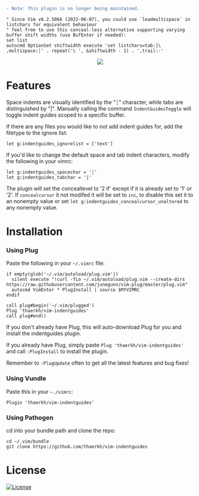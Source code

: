```diff
- Note: This plugin is no longer being maintained.
```
```vim
" Since Vim v8.2.5066 (2022-06-07), you could use `leadmultispace` in listchars for equivalent behaviour
" feel free to use this conceal-less alternative supporting varying buffer shift widths (use BufEnter if needed):
set list
autocmd OptionSet shiftwidth execute 'set listchars=tab:│\ ,multispace:┆' . repeat('\ ', &shiftwidth - 1) . ',trail:·'
```

<p align="center">
<img src="https://raw.githubusercontent.com/thaerkh/vim-indentguides/master/wiki/screenshots/demo.png" >
</p>

# Features

Space indents are visually identified by the "┆" character, while tabs are distinguished by "|".
Manually calling the command `IndentGuidesToggle` will toggle indent guides scoped to a specific buffer.

If there are any files you would like to not add indent guides for, add the filetype to the ignore list:
```
let g:indentguides_ignorelist = ['text']
```

If you'd like to change the default space and tab indent characters, modify the following in your vimrc:
```
let g:indentguides_spacechar = '┆'
let g:indentguides_tabchar = '|'
```

The plugin will set the conceallevel to '2 if' except if it is already set to '1' or '2'. If `concealcursor` it not modifed it will be set to `inc`, to disable this set it to an nonempty value or set `let g:indentguides_concealcursor_unaltered` to any nonempty value.

# Installation

### Using Plug

Paste the following in your `~/.vimrc` file:
```
if empty(glob('~/.vim/autoload/plug.vim'))
  silent execute "!curl -fLo ~/.vim/autoload/plug.vim --create-dirs https://raw.githubusercontent.com/junegunn/vim-plug/master/plug.vim"
  autocmd VimEnter * PlugInstall | source $MYVIMRC
endif

call plug#begin('~/.vim/plugged')
Plug 'thaerkh/vim-indentguides'
call plug#end()
```
If you don't already have Plug, this will auto-download Plug for you and install the indentguides plugin.

If you already have Plug, simply paste `Plug 'thaerkh/vim-indentguides'` and call `:PlugInstall` to install the plugin.

Remember to `:PlugUpdate` often to get all the latest features and bug fixes!
### Using Vundle

Paste this in your `~./vimrc`:
```
Plugin 'thaerkh/vim-indentguides'
```
### Using Pathogen

cd into your bundle path and clone the repo:
```
cd ~/.vim/bundle
git clone https://github.com/thaerkh/vim-indentguides
```

# License

[![License](https://img.shields.io/badge/License-Apache%202.0-blue.svg)](https://opensource.org/licenses/Apache-2.0)
